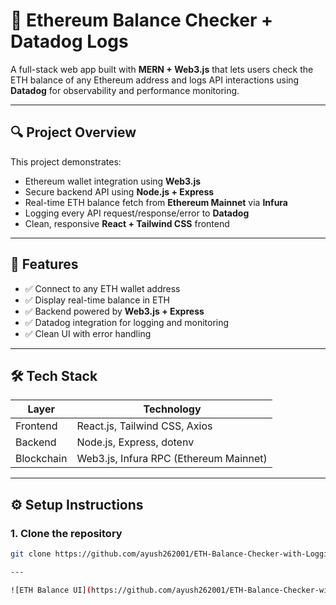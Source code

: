 # 💸 Ethereum Balance Checker + Datadog Logs

A full-stack web app built with **MERN + Web3.js** that lets users check the ETH balance of any Ethereum address and logs API interactions using **Datadog** for observability and performance monitoring.

---

## 🔍 Project Overview

This project demonstrates:
- Ethereum wallet integration using **Web3.js**
- Secure backend API using **Node.js + Express**
- Real-time ETH balance fetch from **Ethereum Mainnet** via **Infura**
- Logging every API request/response/error to **Datadog**
- Clean, responsive **React + Tailwind CSS** frontend

---

## 🧠 Features

- ✅ Connect to any ETH wallet address
- ✅ Display real-time balance in ETH
- ✅ Backend powered by **Web3.js + Express**
- ✅ Datadog integration for logging and monitoring
- ✅ Clean UI with error handling

---

## 🛠️ Tech Stack

| Layer     | Technology                         |
|-----------|-------------------------------------|
| Frontend  | React.js, Tailwind CSS, Axios       |
| Backend   | Node.js, Express, dotenv            |
| Blockchain| Web3.js, Infura RPC (Ethereum Mainnet) |

---

## ⚙️ Setup Instructions

### 1. Clone the repository
```bash
git clone https://github.com/ayush262001/ETH-Balance-Checker-with-Logging.git

---

![ETH Balance UI](https://github.com/ayush262001/ETH-Balance-Checker-with-Logging/blob/main/eth.png)